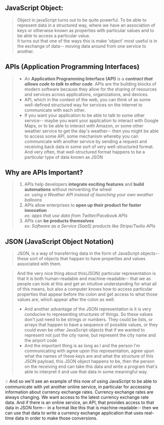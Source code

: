  ## JavaScript Object:
> Object in javaScript turns out to be quite powerful. To be able to represent data in a structured way, where we have an association of keys or otherwise known as properties with particular values and to be able to access a particular value.  
> It turns out that one of the ways this is make 'object' most useful is in the exchange of data-- moving data around from one service to another.

## APIs (Application Programming Interfaces)
> - An **Application Programming Interface (API)** is a ***contract that allows code to talk to other code***. APIs are the building blocks of modern software because they allow for the sharing of resources and services across applications, organizations, and devices.  
> - API, which in the context of the web, you can think of as some well-defined structured way for services on the internet to communicate with each other. 
> - If you want your application to be able to talk to some other service-- maybe you want your application to interact with Google Maps, or to be able to interact with Amazon, or some other weather service to get the day's weather-- then you might be able to access some API, some mechanism whereby you can communicate with another service by sending a request and receiving back data in some sort of very well-structured format. And very often, that well-structured format happens to be a particular type of data known as JSON

## Why are APIs Important?
> 1. APIs help developers **integrate exciting features** and **build automations** without reinventing the wheel  
> *ex: using a Weather API instead of launching your own weather balloons*  
> 2. APIs allow enterprises to **open up their product for faster innovation**  
> *ex: apps that use data from Twitter/Facebook APIs*  
> 3. APIs can **be products themselves**  
*ex: Software as a Service (SaaS) products like Stripe/Twilio APIs*  

## JSON (JavaScript Object Notation)
> JSON, is a way of transferring data in the form of JavaScript objects-- these sort of objects that happen to have properties and values associated with them. 

> And the very nice thing about  this(JSON) particular representation is that it is both human-readable and machine-readable-- that we as people can look at this and get an intuitive understanding for what all of this means, but also a computer knows how to access particular properties that appear before the colon and get access to what those values are, which appear after the colon as well. 
> - And another advantage of the JSON representation is it is very conducive to representing structures of things. So these values don't just need to be strings or numbers. They could be lists, or arrays that happen to have a sequence of possible values, or they could even be other JavaScript objects that if we wanted to represent not just the city name, but represent the city name and the airport code
> - And the important thing is as long as I and the person I'm communicating with agree upon this representation, agree upon what the names of these keys are and what the structure of this JSON payload, this JSON object happens to be, then the person on the receiving end can take this data and write a program that's able to interpret it and use that data in some meaningful way. 


:bulb: And so we'll see an example of this now of using JavaScript to be able to communicate with yet another online service, in particular for accessing information about currency exchange rates. Currency exchange rates are always changing. We want access to the latest currency exchange rate data. And if there is an online service, an API, that provides access to that data in JSON form-- in a format like this that is machine-readable-- then we can use that data to write a currency exchange application that uses real-time data in order to make those conversions. 